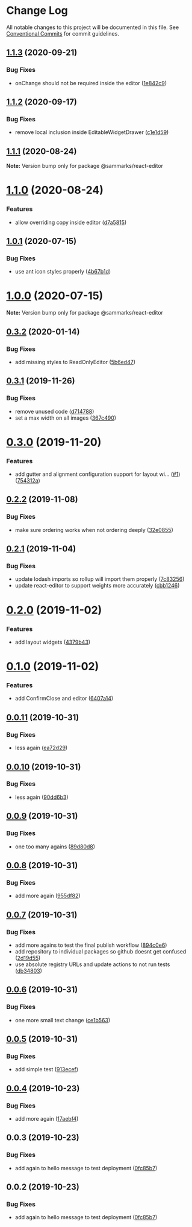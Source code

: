 # Change Log

All notable changes to this project will be documented in this file.
See [Conventional Commits](https://conventionalcommits.org) for commit guidelines.

## [1.1.3](https://github.com/sammarks/react/compare/@sammarks/react-editor@1.1.2...@sammarks/react-editor@1.1.3) (2020-09-21)


### Bug Fixes

* onChange should not be required inside the editor ([1e842c9](https://github.com/sammarks/react/commit/1e842c98962f3e20f85a845f14642f53f106ab6c))





## [1.1.2](https://github.com/sammarks/react/compare/@sammarks/react-editor@1.1.1...@sammarks/react-editor@1.1.2) (2020-09-17)


### Bug Fixes

* remove local inclusion inside EditableWidgetDrawer ([c1e1d59](https://github.com/sammarks/react/commit/c1e1d59818424ca20f3d030db5f36322c1922e7f))





## [1.1.1](https://github.com/sammarks/react/compare/@sammarks/react-editor@1.1.0...@sammarks/react-editor@1.1.1) (2020-08-24)

**Note:** Version bump only for package @sammarks/react-editor





# [1.1.0](https://github.com/sammarks/react/compare/@sammarks/react-editor@1.0.1...@sammarks/react-editor@1.1.0) (2020-08-24)


### Features

* allow overriding copy inside editor ([d7a5815](https://github.com/sammarks/react/commit/d7a5815ed87845e0b5fe394c001fd501b1f558e4))





## [1.0.1](https://github.com/sammarks/react/compare/@sammarks/react-editor@1.0.0...@sammarks/react-editor@1.0.1) (2020-07-15)


### Bug Fixes

* use ant icon styles properly ([4b67b1d](https://github.com/sammarks/react/commit/4b67b1db248cd435956a03ed06157b0178160ee2))





# [1.0.0](https://github.com/sammarks/react/compare/@sammarks/react-editor@0.3.2...@sammarks/react-editor@1.0.0) (2020-07-15)

**Note:** Version bump only for package @sammarks/react-editor





## [0.3.2](https://github.com/sammarks/react/compare/@sammarks/react-editor@0.3.1...@sammarks/react-editor@0.3.2) (2020-01-14)


### Bug Fixes

* add missing styles to ReadOnlyEditor ([5b6ed47](https://github.com/sammarks/react/commit/5b6ed47970ecb8dc593414a3a1493bace5a232ae))





## [0.3.1](https://github.com/sammarks/react/compare/@sammarks/react-editor@0.3.0...@sammarks/react-editor@0.3.1) (2019-11-26)


### Bug Fixes

* remove unused code ([d714788](https://github.com/sammarks/react/commit/d7147884a27b33925bc0d91a64e0d43c9377f741))
* set a max width on all images ([367c490](https://github.com/sammarks/react/commit/367c490b0e1ff9160dcf8312d20b51dc03a4a49c))





# [0.3.0](https://github.com/sammarks/react/compare/@sammarks/react-editor@0.2.2...@sammarks/react-editor@0.3.0) (2019-11-20)


### Features

* add gutter and alignment configuration support for layout wi… ([#1](https://github.com/sammarks/react/issues/1)) ([754312a](https://github.com/sammarks/react/commit/754312aa7c869fcd5f9ce13e628975328be598fd))





## [0.2.2](https://github.com/sammarks/react/compare/@sammarks/react-editor@0.2.1...@sammarks/react-editor@0.2.2) (2019-11-08)


### Bug Fixes

* make sure ordering works when not ordering deeply ([32e0855](https://github.com/sammarks/react/commit/32e085506670f28d17d7b7a48eb096cce313421b))





## [0.2.1](https://github.com/sammarks/react/compare/@sammarks/react-editor@0.2.0...@sammarks/react-editor@0.2.1) (2019-11-04)


### Bug Fixes

* update lodash imports so rollup will import them properly ([7c83256](https://github.com/sammarks/react/commit/7c832562c3a57962feeb9b07c0886539f83c36d4))
* update react-editor to support weights more accurately ([cbb1246](https://github.com/sammarks/react/commit/cbb1246f2f866027a8d0a59566c093dc9cce7abd))





# [0.2.0](https://github.com/sammarks/react/compare/@sammarks/react-editor@0.1.0...@sammarks/react-editor@0.2.0) (2019-11-02)


### Features

* add layout widgets ([4379b43](https://github.com/sammarks/react/commit/4379b4314a54770fd81e79b9ec9ef9b4a01e7345))





# [0.1.0](https://github.com/sammarks/react/compare/@sammarks/react-editor@0.0.11...@sammarks/react-editor@0.1.0) (2019-11-02)


### Features

* add ConfirmClose and editor ([6407a14](https://github.com/sammarks/react/commit/6407a145e2ac9dbb753886015adace4f9386ce00))





## [0.0.11](https://github.com/sammarks/react/compare/@sammarks/react-editor@0.0.10...@sammarks/react-editor@0.0.11) (2019-10-31)


### Bug Fixes

* less again ([ea72d29](https://github.com/sammarks/react/commit/ea72d2939be20b2d111427e530809d2d8706b1d9))





## [0.0.10](https://github.com/sammarks/react/compare/@sammarks/react-editor@0.0.9...@sammarks/react-editor@0.0.10) (2019-10-31)


### Bug Fixes

* less again ([90dd6b3](https://github.com/sammarks/react/commit/90dd6b382516ded6b2fee28b5019c8c8dca989ac))





## [0.0.9](https://github.com/sammarks/react/compare/@sammarks/react-editor@0.0.8...@sammarks/react-editor@0.0.9) (2019-10-31)


### Bug Fixes

* one too many agains ([89d80d8](https://github.com/sammarks/react/commit/89d80d84ddab7d913b2fb3fb06b28bc90c3014ba))





## [0.0.8](https://github.com/sammarks/react/compare/@sammarks/react-editor@0.0.7...@sammarks/react-editor@0.0.8) (2019-10-31)


### Bug Fixes

* add more again ([955df82](https://github.com/sammarks/react/commit/955df82d8ef562de8a6fdcc3ddf6df4cdb0ed0a9))





## [0.0.7](https://github.com/sammarks/react/compare/@sammarks/react-editor@0.0.6...@sammarks/react-editor@0.0.7) (2019-10-31)


### Bug Fixes

* add more agains to test the final publish workflow ([894c0e6](https://github.com/sammarks/react/commit/894c0e667a17dd913ab1fb479fc179b4bdaaa8cd))
* add repository to individual packages so github doesnt get confused ([2d19d55](https://github.com/sammarks/react/commit/2d19d554f4e0fdd56505594a8b0428c9bda44f5b))
* use absolute registry URLs and update actions to not run tests ([db34803](https://github.com/sammarks/react/commit/db34803deb4f9d642d8afcdba3cbdff1a61612c0))





## [0.0.6](https://github.com/sammarks/react/compare/@sammarks/react-editor@0.0.5...@sammarks/react-editor@0.0.6) (2019-10-31)


### Bug Fixes

* one more small text change ([ce1b563](https://github.com/sammarks/react/commit/ce1b5630f34dab922721dd24cc48aa8fd819b564))





## [0.0.5](https://github.com/sammarks/react/compare/@sammarks/react-editor@0.0.4...@sammarks/react-editor@0.0.5) (2019-10-31)


### Bug Fixes

* add simple test ([913ecef](https://github.com/sammarks/react/commit/913ecefc638f5f7a8617b1f826aa9bbe6139c806))





## [0.0.4](https://github.com/sammarks/react/compare/@sammarks/react-editor@0.0.3...@sammarks/react-editor@0.0.4) (2019-10-23)


### Bug Fixes

* add more again ([17aebf4](https://github.com/sammarks/react/commit/17aebf44b35e434a01ed1a4c00b29ffe342896e5))





## 0.0.3 (2019-10-23)


### Bug Fixes

* add again to hello message to test deployment ([0fc85b7](https://github.com/sammarks/react/commit/0fc85b7eb1f4e931f6dd5b4313c91452fe1812f1))





## 0.0.2 (2019-10-23)


### Bug Fixes

* add again to hello message to test deployment ([0fc85b7](https://github.com/sammarks/react/commit/0fc85b7eb1f4e931f6dd5b4313c91452fe1812f1))
